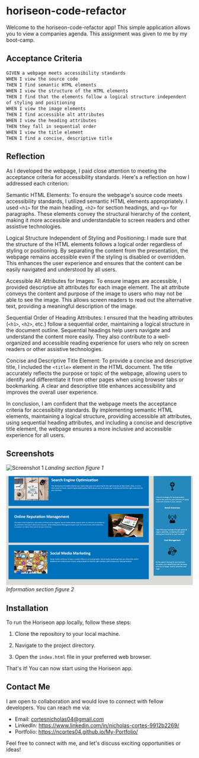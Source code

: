 # horiseon-code-refactor

Welcome to the horiseon-code-refactor app! This simple application allows you to view a companies agenda. This assignment was given to me by my boot-camp. 

## Acceptance Criteria
~~~
GIVEN a webpage meets accessibility standards
WHEN I view the source code
THEN I find semantic HTML elements
WHEN I view the structure of the HTML elements
THEN I find that the elements follow a logical structure independent of styling and positioning
WHEN I view the image elements
THEN I find accessible alt attributes
WHEN I view the heading attributes
THEN they fall in sequential order
WHEN I view the title element
THEN I find a concise, descriptive title
~~~

## Reflection

As I developed the webpage, I paid close attention to meeting the acceptance criteria for accessibility standards. Here's a reflection on how I addressed each criterion:

Semantic HTML Elements:
To ensure the webpage's source code meets accessibility standards, I utilized semantic HTML elements appropriately. I used `<h1>` for the main heading, `<h2>` for section headings, and  `<p>` for paragraphs. These elements convey the structural hierarchy of the content, making it more accessible and understandable to screen readers and other assistive technologies.

Logical Structure Independent of Styling and Positioning:
I made sure that the structure of the HTML elements follows a logical order regardless of styling or positioning. By separating the content from the presentation, the webpage remains accessible even if the styling is disabled or overridden. This enhances the user experience and ensures that the content can be easily navigated and understood by all users.

Accessible Alt Attributes for Images:
To ensure images are accessible, I provided descriptive alt attributes for each image element. The alt attribute conveys the content and purpose of the image to users who may not be able to see the image. This allows screen readers to read out the alternative text, providing a meaningful description of the image.

Sequential Order of Heading Attributes:
I ensured that the heading attributes (`<h1>`, `<h2>`, etc.) follow a sequential order, maintaining a logical structure in the document outline. Sequential headings help users navigate and understand the content more easily. They also contribute to a well-organized and accessible reading experience for users who rely on screen readers or other assistive technologies.

Concise and Descriptive Title Element:
To provide a concise and descriptive title, I included the `<title>` element in the HTML document. The title accurately reflects the purpose or topic of the webpage, allowing users to identify and differentiate it from other pages when using browser tabs or bookmarking. A clear and descriptive title enhances accessibility and improves the overall user experience.

In conclusion, I am confident that the webpage meets the acceptance criteria for accessibility standards. By implementing semantic HTML elements, maintaining a logical structure, providing accessible alt attributes, using sequential heading attributes, and including a concise and descriptive title element, the webpage ensures a more inclusive and accessible experience for all users.

## Screenshots

![Screenshot 1](./readme-images/landing.png)
*Landing section figure 1*

![Screenshot 2](./readme-images/section.png)
*Information section figure 2*


## Installation

To run the Horiseon app locally, follow these steps:

1. Clone the repository to your local machine.

2. Navigate to the project directory.

3. Open the `index.html` file in your preferred web browser.

That's it! You can now start using the Horiseon app.

## Contact Me
I am open to collaboration and would love to connect with fellow developers. You can reach me via:

- Email: cortesnicholas04@gmail.com
- LinkedIn: https://www.linkedin.com/in/nicholas-cortes-9912b2269/
- Portfolio: https://ncortes04.github.io/My-Portfolio/

Feel free to connect with me, and let's discuss exciting opportunities or ideas!